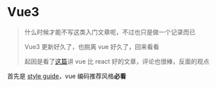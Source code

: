 # Vue3

> 什么时候才能不写这类入门文章呢，不过也只是做一个记录而已
>
> Vue3 更新好久了，也脱离 vue 好久了，回来看看
>
> 起因是看了[这篇](https://hswolff.com/blog/what-vuejs-does-better-than-react/)讲 vue 比 react 好的文章，评论也很棒，反面的观点

首先是 [style guide](https://v3.vuejs.org/style-guide/#rule-categories)，vue 编码推荐风格**必看**
